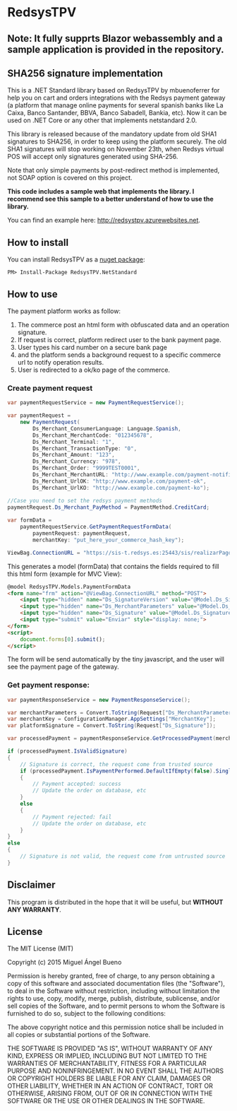 ﻿# RedsysTPV 
 
## Note: It fully supprts Blazor webassembly and a sample application is provided in the repository.

## SHA256 signature implementation

This is a .NET Standard library based on RedsysTPV by mbuenoferrer for help you on cart and orders integrations with the Redsys payment gateway (a platform that manage online payments for several spanish banks like La Caixa, Banco Santander, BBVA, Banco Sabadell, Bankia, etc). Now it can be used on .NET Core or any other that implements netstandard 2.0.

This library is released because of the mandatory update from old SHA1 signatures to SHA256, in order to keep using the platform securely. The old SHA1 signatures will stop working on November 23th, when Redsys virtual POS will accept only signatures generated using SHA-256.

Note that only simple payments by post-redirect method is implemented, not SOAP option is covered on this project.

**This code includes a sample web that implements the library. I recommend see this sample to a better understand of how to use the library.**

You can find an example here: http://redsystpv.azurewebsites.net.

## How to install

You can install RedsysTPV as a [nuget package](https://www.nuget.org/packages/RedsysTPV.NetStandard): 

	PM> Install-Package RedsysTPV.NetStandard

## How to use

The payment platform works as follow:

1. The commerce post an html form with obfuscated data and an operation signature.
2. If request is correct, platform redirect user to the bank payment page.
3. User types his card number on a secure bank page
4. and the platform sends a background request to a specific commerce url to notify operation results.
5. User is redirected to a ok/ko page of the commerce.

### Create payment request

```csharp
var paymentRequestService = new PaymentRequestService();

var paymentRequest = 
	new PaymentRequest(
		Ds_Merchant_ConsumerLanguage: Language.Spanish,
		Ds_Merchant_MerchantCode: "012345678",	
		Ds_Merchant_Terminal: "1",	
		Ds_Merchant_TransactionType: "0",
		Ds_Merchant_Amount: "123",
		Ds_Merchant_Currency: "978",
		Ds_Merchant_Order: "9999TEST0001",
		Ds_Merchant_MerchantURL: "http://www.example.com/payment-notifications"),
		Ds_Merchant_UrlOK: "http://www.example.com/payment-ok",
		Ds_Merchant_UrlKO: "http://www.example.com/payment-ko");

//Case you need to set the redsys payment methods
paymentRequest.Ds_Merchant_PayMethod = PaymentMethod.CreditCard;
 
var formData = 
	paymentRequestService.GetPaymentRequestFormData(
		paymentRequest: paymentRequest,
		merchantKey: "put_here_your_commerce_hash_key");

ViewBag.ConnectionURL = "https://sis-t.redsys.es:25443/sis/realizarPago"; // for production environment, replace with https://sis.redsys.es/sis/realizarPago
```

This generates a model (formData) that contains the fields required to fill this html form (example for MVC View):

```HTML
@model RedsysTPV.Models.PaymentFormData
<form name="frm" action="@ViewBag.ConnectionURL" method="POST">
	<input type="hidden" name="Ds_SignatureVersion" value="@Model.Ds_SignatureVersion" />
	<input type="hidden" name="Ds_MerchantParameters" value="@Model.Ds_MerchantParameters" />
	<input type="hidden" name="Ds_Signature" value="@Model.Ds_Signature" />
	<input type="submit" value="Enviar" style="display: none;">
</form>
<script>
	document.forms[0].submit();
</script>
```

The form will be send automatically by the tiny javascript, and the user will see the payment page of the gateway.

### Get payment response:

```csharp
var paymentResponseService = new PaymentResponseService();

var merchantParameters = Convert.ToString(Request["Ds_MerchantParameters"]);
var merchantKey = ConfigurationManager.AppSettings["MerchantKey"];
var platformSignature = Convert.ToString(Request["Ds_Signature"]);

var processedPayment = paymentResponseService.GetProcessedPayment(merchantParameters, merchantKey, platformSignature);

if (processedPayment.IsValidSignature)
{
	// Signature is correct, the request come from trusted source
	if (processedPayment.IsPaymentPerformed.DefaultIfEmpty(false).Single())
	{
		// Payment accepted: success
		// Update the order on database, etc
	}
	else
	{
		// Payment rejected: fail
		// Update the order on database, etc
	}
}
else
{
	// Signature is not valid, the request come from untrusted source
}
```

## Disclaimer

This program is distributed in the hope that it will be useful, but **WITHOUT ANY WARRANTY**.

## License

The MIT License (MIT)

Copyright (c) 2015 Miguel Ángel Bueno

Permission is hereby granted, free of charge, to any person obtaining a copy
of this software and associated documentation files (the "Software"), to deal
in the Software without restriction, including without limitation the rights
to use, copy, modify, merge, publish, distribute, sublicense, and/or sell
copies of the Software, and to permit persons to whom the Software is
furnished to do so, subject to the following conditions:

The above copyright notice and this permission notice shall be included in all
copies or substantial portions of the Software.

THE SOFTWARE IS PROVIDED "AS IS", WITHOUT WARRANTY OF ANY KIND, EXPRESS OR
IMPLIED, INCLUDING BUT NOT LIMITED TO THE WARRANTIES OF MERCHANTABILITY,
FITNESS FOR A PARTICULAR PURPOSE AND NONINFRINGEMENT. IN NO EVENT SHALL THE
AUTHORS OR COPYRIGHT HOLDERS BE LIABLE FOR ANY CLAIM, DAMAGES OR OTHER
LIABILITY, WHETHER IN AN ACTION OF CONTRACT, TORT OR OTHERWISE, ARISING FROM,
OUT OF OR IN CONNECTION WITH THE SOFTWARE OR THE USE OR OTHER DEALINGS IN THE
SOFTWARE.
